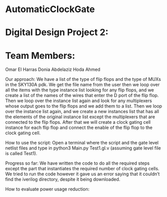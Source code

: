 # AutomaticClockGate
# Digital Design Project 2:

# Team Members:
Omar El Harras
Donia Abdelaziz
Hoda Ahmed

Our approach:
We have a list of the type of flip flops and the type of MUXs in the SKY130A pdk. We get the file name from the user then we loop over all the items with the type instance list looking for any flip flops, and we create a list of the names of the wires that enter the D port of the flip flop. Then we loop over the instance list again and look for any multiplexers whose output goes to the flip flops and we add them to a list. Then we loop over the instance list again, and we create a new instances list that has all the elements of the original instance list except the multiplexers that are connected to the flip flops. After that we will create a clock gating cell instance for each flip flop and connect the enable of the flip flop to the clock gating cell.

How to use the script:
Open a terminal where the script and the gate level netlist files and type in python3 Main.py Test1.gl.v (assuming gate level file is called Test1).




Progress so far:
We have written the code to do all the required steps except the part that instantiates the required number of clock gating cells. We tried to run the code however it gave us an error saying that it couldn’t find the iverilog directory, despite it being downloaded.

How to evaluate power usage reduction:
